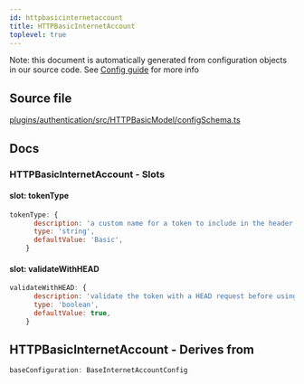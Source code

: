 ```yaml
---
id: httpbasicinternetaccount
title: HTTPBasicInternetAccount
toplevel: true
---
```

Note: this document is automatically generated from configuration objects in
our source code. See [Config guide](/docs/config_guide) for more info

## Source file

[plugins/authentication/src/HTTPBasicModel/configSchema.ts](https://github.com/GMOD/jbrowse-components/blob/main/plugins/authentication/src/HTTPBasicModel/configSchema.ts)

## Docs







### HTTPBasicInternetAccount - Slots
#### slot: tokenType



```js
tokenType: {
      description: 'a custom name for a token to include in the header',
      type: 'string',
      defaultValue: 'Basic',
    }
```

#### slot: validateWithHEAD



```js
validateWithHEAD: {
      description: 'validate the token with a HEAD request before using it',
      type: 'boolean',
      defaultValue: true,
    }
```


## HTTPBasicInternetAccount - Derives from




```js
baseConfiguration: BaseInternetAccountConfig
```


